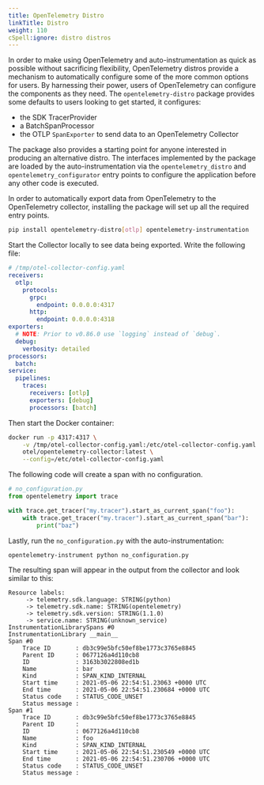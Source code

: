 ```yaml
---
title: OpenTelemetry Distro
linkTitle: Distro
weight: 110
cSpell:ignore: distro distros
---
```


In order to make using OpenTelemetry and auto-instrumentation as quick as
possible without sacrificing flexibility, OpenTelemetry distros provide a
mechanism to automatically configure some of the more common options for users.
By harnessing their power, users of OpenTelemetry can configure the components
as they need. The `opentelemetry-distro` package provides some defaults to users
looking to get started, it configures:

- the SDK TracerProvider
- a BatchSpanProcessor
- the OTLP `SpanExporter` to send data to an OpenTelemetry Collector

The package also provides a starting point for anyone interested in producing an
alternative distro. The interfaces implemented by the package are loaded by the
auto-instrumentation via the `opentelemetry_distro` and
`opentelemetry_configurator` entry points to configure the application before
any other code is executed.

In order to automatically export data from OpenTelemetry to the OpenTelemetry
collector, installing the package will set up all the required entry points.

```sh
pip install opentelemetry-distro[otlp] opentelemetry-instrumentation
```

Start the Collector locally to see data being exported. Write the following
file:

```yaml
# /tmp/otel-collector-config.yaml
receivers:
  otlp:
    protocols:
      grpc:
        endpoint: 0.0.0.0:4317
      http:
        endpoint: 0.0.0.0:4318
exporters:
  # NOTE: Prior to v0.86.0 use `logging` instead of `debug`.
  debug:
    verbosity: detailed
processors:
  batch:
service:
  pipelines:
    traces:
      receivers: [otlp]
      exporters: [debug]
      processors: [batch]
```

Then start the Docker container:

```sh
docker run -p 4317:4317 \
    -v /tmp/otel-collector-config.yaml:/etc/otel-collector-config.yaml \
    otel/opentelemetry-collector:latest \
    --config=/etc/otel-collector-config.yaml
```

The following code will create a span with no configuration.

```python
# no_configuration.py
from opentelemetry import trace

with trace.get_tracer("my.tracer").start_as_current_span("foo"):
    with trace.get_tracer("my.tracer").start_as_current_span("bar"):
        print("baz")
```

Lastly, run the `no_configuration.py` with the auto-instrumentation:

```sh
opentelemetry-instrument python no_configuration.py
```

The resulting span will appear in the output from the collector and look similar
to this:

```nocode
Resource labels:
     -> telemetry.sdk.language: STRING(python)
     -> telemetry.sdk.name: STRING(opentelemetry)
     -> telemetry.sdk.version: STRING(1.1.0)
     -> service.name: STRING(unknown_service)
InstrumentationLibrarySpans #0
InstrumentationLibrary __main__
Span #0
    Trace ID       : db3c99e5bfc50ef8be1773c3765e8845
    Parent ID      : 0677126a4d110cb8
    ID             : 3163b3022808ed1b
    Name           : bar
    Kind           : SPAN_KIND_INTERNAL
    Start time     : 2021-05-06 22:54:51.23063 +0000 UTC
    End time       : 2021-05-06 22:54:51.230684 +0000 UTC
    Status code    : STATUS_CODE_UNSET
    Status message :
Span #1
    Trace ID       : db3c99e5bfc50ef8be1773c3765e8845
    Parent ID      :
    ID             : 0677126a4d110cb8
    Name           : foo
    Kind           : SPAN_KIND_INTERNAL
    Start time     : 2021-05-06 22:54:51.230549 +0000 UTC
    End time       : 2021-05-06 22:54:51.230706 +0000 UTC
    Status code    : STATUS_CODE_UNSET
    Status message :
```
